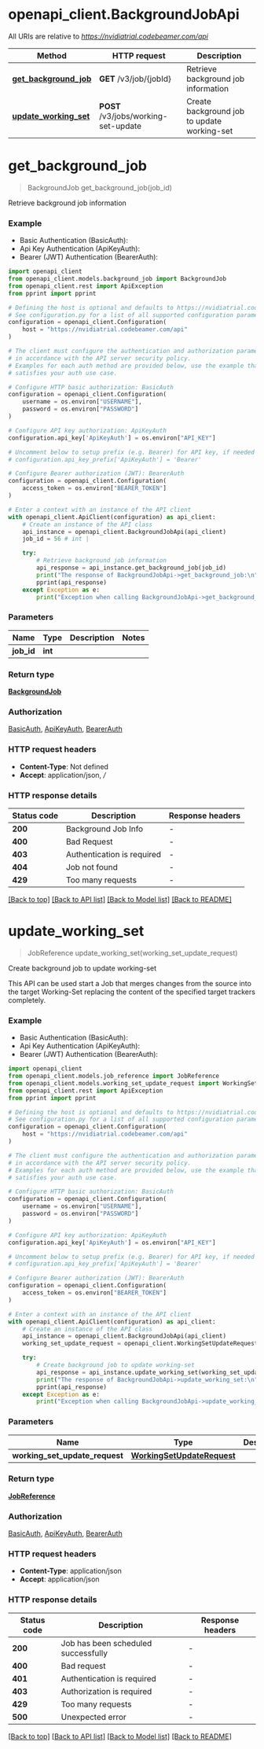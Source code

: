 # openapi_client.BackgroundJobApi

All URIs are relative to *https://nvidiatrial.codebeamer.com/api*

Method | HTTP request | Description
------------- | ------------- | -------------
[**get_background_job**](BackgroundJobApi.md#get_background_job) | **GET** /v3/job/{jobId} | Retrieve background job information
[**update_working_set**](BackgroundJobApi.md#update_working_set) | **POST** /v3/jobs/working-set-update | Create background job to update working-set


# **get_background_job**
> BackgroundJob get_background_job(job_id)

Retrieve background job information

### Example

* Basic Authentication (BasicAuth):
* Api Key Authentication (ApiKeyAuth):
* Bearer (JWT) Authentication (BearerAuth):

```python
import openapi_client
from openapi_client.models.background_job import BackgroundJob
from openapi_client.rest import ApiException
from pprint import pprint

# Defining the host is optional and defaults to https://nvidiatrial.codebeamer.com/api
# See configuration.py for a list of all supported configuration parameters.
configuration = openapi_client.Configuration(
    host = "https://nvidiatrial.codebeamer.com/api"
)

# The client must configure the authentication and authorization parameters
# in accordance with the API server security policy.
# Examples for each auth method are provided below, use the example that
# satisfies your auth use case.

# Configure HTTP basic authorization: BasicAuth
configuration = openapi_client.Configuration(
    username = os.environ["USERNAME"],
    password = os.environ["PASSWORD"]
)

# Configure API key authorization: ApiKeyAuth
configuration.api_key['ApiKeyAuth'] = os.environ["API_KEY"]

# Uncomment below to setup prefix (e.g. Bearer) for API key, if needed
# configuration.api_key_prefix['ApiKeyAuth'] = 'Bearer'

# Configure Bearer authorization (JWT): BearerAuth
configuration = openapi_client.Configuration(
    access_token = os.environ["BEARER_TOKEN"]
)

# Enter a context with an instance of the API client
with openapi_client.ApiClient(configuration) as api_client:
    # Create an instance of the API class
    api_instance = openapi_client.BackgroundJobApi(api_client)
    job_id = 56 # int | 

    try:
        # Retrieve background job information
        api_response = api_instance.get_background_job(job_id)
        print("The response of BackgroundJobApi->get_background_job:\n")
        pprint(api_response)
    except Exception as e:
        print("Exception when calling BackgroundJobApi->get_background_job: %s\n" % e)
```



### Parameters


Name | Type | Description  | Notes
------------- | ------------- | ------------- | -------------
 **job_id** | **int**|  | 

### Return type

[**BackgroundJob**](BackgroundJob.md)

### Authorization

[BasicAuth](../README.md#BasicAuth), [ApiKeyAuth](../README.md#ApiKeyAuth), [BearerAuth](../README.md#BearerAuth)

### HTTP request headers

 - **Content-Type**: Not defined
 - **Accept**: application/json, */*

### HTTP response details

| Status code | Description | Response headers |
|-------------|-------------|------------------|
**200** | Background Job Info |  -  |
**400** | Bad Request |  -  |
**403** | Authentication is required |  -  |
**404** | Job not found |  -  |
**429** | Too many requests |  -  |

[[Back to top]](#) [[Back to API list]](../README.md#documentation-for-api-endpoints) [[Back to Model list]](../README.md#documentation-for-models) [[Back to README]](../README.md)

# **update_working_set**
> JobReference update_working_set(working_set_update_request)

Create background job to update working-set

This API can be used start a Job that merges changes from the source into the target Working-Set replacing the content of the specified target trackers completely.

### Example

* Basic Authentication (BasicAuth):
* Api Key Authentication (ApiKeyAuth):
* Bearer (JWT) Authentication (BearerAuth):

```python
import openapi_client
from openapi_client.models.job_reference import JobReference
from openapi_client.models.working_set_update_request import WorkingSetUpdateRequest
from openapi_client.rest import ApiException
from pprint import pprint

# Defining the host is optional and defaults to https://nvidiatrial.codebeamer.com/api
# See configuration.py for a list of all supported configuration parameters.
configuration = openapi_client.Configuration(
    host = "https://nvidiatrial.codebeamer.com/api"
)

# The client must configure the authentication and authorization parameters
# in accordance with the API server security policy.
# Examples for each auth method are provided below, use the example that
# satisfies your auth use case.

# Configure HTTP basic authorization: BasicAuth
configuration = openapi_client.Configuration(
    username = os.environ["USERNAME"],
    password = os.environ["PASSWORD"]
)

# Configure API key authorization: ApiKeyAuth
configuration.api_key['ApiKeyAuth'] = os.environ["API_KEY"]

# Uncomment below to setup prefix (e.g. Bearer) for API key, if needed
# configuration.api_key_prefix['ApiKeyAuth'] = 'Bearer'

# Configure Bearer authorization (JWT): BearerAuth
configuration = openapi_client.Configuration(
    access_token = os.environ["BEARER_TOKEN"]
)

# Enter a context with an instance of the API client
with openapi_client.ApiClient(configuration) as api_client:
    # Create an instance of the API class
    api_instance = openapi_client.BackgroundJobApi(api_client)
    working_set_update_request = openapi_client.WorkingSetUpdateRequest() # WorkingSetUpdateRequest | 

    try:
        # Create background job to update working-set
        api_response = api_instance.update_working_set(working_set_update_request)
        print("The response of BackgroundJobApi->update_working_set:\n")
        pprint(api_response)
    except Exception as e:
        print("Exception when calling BackgroundJobApi->update_working_set: %s\n" % e)
```



### Parameters


Name | Type | Description  | Notes
------------- | ------------- | ------------- | -------------
 **working_set_update_request** | [**WorkingSetUpdateRequest**](WorkingSetUpdateRequest.md)|  | 

### Return type

[**JobReference**](JobReference.md)

### Authorization

[BasicAuth](../README.md#BasicAuth), [ApiKeyAuth](../README.md#ApiKeyAuth), [BearerAuth](../README.md#BearerAuth)

### HTTP request headers

 - **Content-Type**: application/json
 - **Accept**: application/json

### HTTP response details

| Status code | Description | Response headers |
|-------------|-------------|------------------|
**200** | Job has been scheduled successfully |  -  |
**400** | Bad request |  -  |
**401** | Authentication is required |  -  |
**403** | Authorization is required |  -  |
**429** | Too many requests |  -  |
**500** | Unexpected error |  -  |

[[Back to top]](#) [[Back to API list]](../README.md#documentation-for-api-endpoints) [[Back to Model list]](../README.md#documentation-for-models) [[Back to README]](../README.md)


